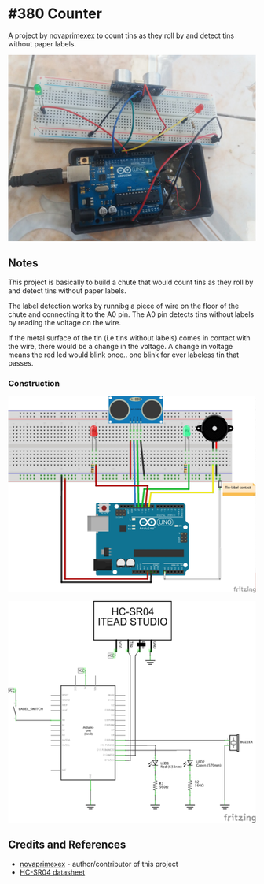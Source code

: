 # #380 Counter

A project by [novaprimexex](https://github.com/novaprimexex) to count tins as they roll by and detect tins without paper labels.

![The Build](./assets/tin_counter_build.jpg?raw=true)

## Notes

This project is basically to build a chute that would count tins as they roll by and detect tins without paper labels.

The label detection works by runnibg a piece of wire on the floor of the chute and connecting it to the A0 pin.
The A0 pin detects tins without labels by reading the voltage on the wire.

If the metal surface of the tin (i.e tins without labels) comes in contact with the wire, there would be a change in the voltage.
A change in voltage means the red led would blink once.. one blink for ever labeless tin that passes.

### Construction

![The Breadboard](./assets/tin_counter_bb.jpg?raw=true)

![The Schematic](./assets/tin_counter_schematic.jpg?raw=true)

## Credits and References

* [novaprimexex](https://github.com/novaprimexex) - author/contributor of this project
* [HC-SR04 datasheet](http://www.micropik.com/PDF/HCSR04.pdf)
